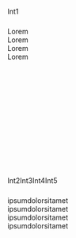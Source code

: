 <html>
<head>
<style type="text/css">
/* important styles */

.fix-column {
    float: left;
}
.thead {
    height: 40px;
    white-space: nowrap;
}
.thead > span {
    display: inline-block;
    width: 120px;
    line-height: 40px;
    box-shadow: inset 0 0 1px 0 rgba(0,0,0,.5);
    background-color: rgba(255,0,0,.3);
    text-align: center;
}
.trow {
    white-space: nowrap;
}
.trow > span {
    display: inline-block;
    width: 120px;
    box-shadow: inset 0 0 1px 0 rgba(0,0,0,.5);
    line-height: 80px;
    height: 80px;
}
.tbody {
    height: 300px;
    overflow: auto;
    -moz-box-sizing: border-box;
    box-sizing: border-box;
}
.fix-column > .tbody {
    overflow: hidden;
    /*padding-bottom: 50px;*/
}
/*.fix-column > .tbody > .trow:last-child {margin-bottom: 50px;}*/

.fix-column > .tbody > .trow {
    margin-top: -50px;
    margin-bottom: 50px;
}
.fix-column > .tbody > .trow:first-child {
    margin-top: 0px;
}

.rest-columns {
    width: 350px;
}
.rest-columns > .thead {
    /*padding-right: 50px;*/
    overflow: hidden;
}
/*.rest-columns > .thead > :last-child {margin-right: 50px;}*/
.rest-columns > .thead > span {
    margin-right: 50px;
    margin-left: -50px;
}
.rest-columns > .thead > :first-child {margin-left: 0px;}
</style>
</head>

<body>
  <div class="total-wrapper">
    <div class="fix-column">
        <div class="thead">
            <span>Int1</span>
        </div>
        <div class="tbody">
            <div class="trow">
                <span>Lorem</span>
            </div>
            <div class="trow">
                <span>Lorem</span>
            </div>
            <div class="trow">
                <span>Lorem</span>
            </div>
            <div class="trow">
                <span>Lorem</span>
            </div>
        </div>
    </div>
    <div class="rest-columns">
        <div class="thead">
            <span>Int2</span><span>Int3</span><span>Int4</span><span>Int5</span>
        </div>
        <div class="tbody">
            <div class="trow">
                <span>ipsum</span><span>dolor</span><span>sit</span><span>amet</span>
            </div>
            <div class="trow">
                <span>ipsum</span><span>dolor</span><span>sit</span><span>amet</span>
            </div>
            <div class="trow">
                <span>ipsum</span><span>dolor</span><span>sit</span><span>amet</span>
            </div>
            <div class="trow">
                <span>ipsum</span><span>dolor</span><span>sit</span><span>amet</span>
            </div>
        </div>
    </div>
</div>
</body>

<script>
 
</script>
</html>

